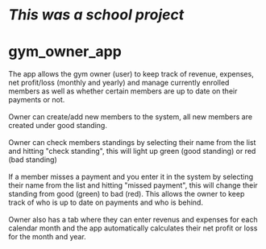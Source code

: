 # *This was a school project*

# gym_owner_app
The app allows the gym owner (user) to keep track of revenue, expenses, net profit/loss (monthly and yearly) and manage currently enrolled members as well as whether certain members are up to date on their payments or not. <br /><br />
Owner can create/add new members to the system, all new members are created under good standing. <br /><br />
Owner can check members standings by selecting their name from the list and hitting "check standing", this will light up green (good standing) or red (bad standing) <br /><br />
If a member misses a payment and you enter it in the system by selecting their name from the list and hitting "missed payment", this will change their standing from good (green) to bad (red). This allows the owner to keep track of who is up to date on payments and who is behind. <br /><br />
Owner also has a tab where they can enter revenus and expenses for each calendar month and the app automatically calculates their net profit or loss for the month and year.
